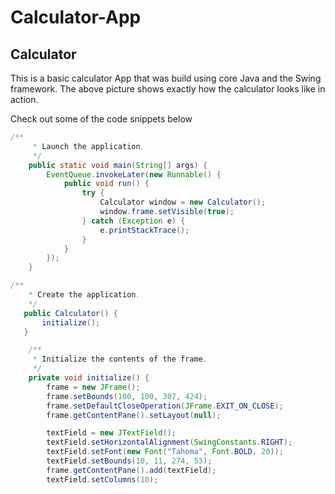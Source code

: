 # Calculator-App

## Calculator

This is a basic calculator App that was build using core Java and the Swing framework. The above picture shows exactly how the  calculator looks like in action.

Check out some of the code snippets below 


```java
/**
	 * Launch the application.
	 */
	public static void main(String[] args) {
		EventQueue.invokeLater(new Runnable() {
			public void run() {
				try {
					Calculator window = new Calculator();
					window.frame.setVisible(true);
				} catch (Exception e) {
					e.printStackTrace();
				}
			}
		});
	}
  ```
  
  
  
  
  
 ```java
 /**
	 * Create the application.
	 */
	public Calculator() {
		initialize();
	}

 ```





```java
	/**
	 * Initialize the contents of the frame.
	 */
	private void initialize() {
		frame = new JFrame();
		frame.setBounds(100, 100, 307, 424);
		frame.setDefaultCloseOperation(JFrame.EXIT_ON_CLOSE);
		frame.getContentPane().setLayout(null);

		textField = new JTextField();
		textField.setHorizontalAlignment(SwingConstants.RIGHT);
		textField.setFont(new Font("Tahoma", Font.BOLD, 20));
		textField.setBounds(10, 11, 274, 53);
		frame.getContentPane().add(textField);
		textField.setColumns(10);
```
